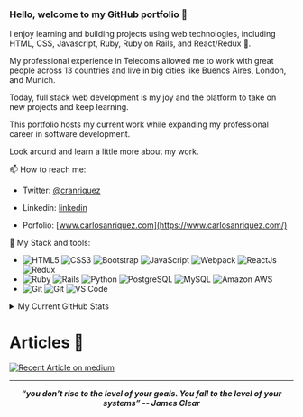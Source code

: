 ### Hello, welcome to my GitHub portfolio 👋

I enjoy learning and building projects using web technologies, including HTML, CSS, Javascript, Ruby, Ruby on Rails, and React/Redux 🚀.

My professional experience in Telecoms allowed me to work with great people across 13 countries and live in big cities like Buenos Aires, London, and Munich. 

Today, full stack web development is my joy and the platform to take on new projects and keep learning. 

This portfolio hosts my current work while expanding my professional career in software development.

Look around and learn a little more about my work.

📫 How to reach me:

- Twitter: [@cranriquez](https://twitter.com/cranriquez)
- Linkedin: [linkedin](https://www.linkedin.com/in/carlosanriquez/)

- Porfolio: [www.carlosanriquez.com](https://www.carlosanriquez.com/)

🔧 My Stack and tools:
- ![HTML5](https://img.shields.io/badge/-HTML5-E34F26?style=plastic&logo=html5&logoColor=white) 
  ![CSS3](https://img.shields.io/badge/-CSS3-1572B6?style=plastic&logo=css3)
  ![Bootstrap](https://img.shields.io/badge/-Bootstrap-563D7C?style=plastic&logo=Bootstrap&logoColor=white)
  ![JavaScript](https://img.shields.io/badge/-JavaScript-black?style=plastic&logo=javascript)
  ![Webpack](https://img.shields.io/badge/-Webpack-8DD6F9?style=plastic&logo=Webpack&logoColor=black)
  ![ReactJs](https://img.shields.io/badge/-ReactJs-61DAFB?style=plastic&logo=React&logoColor=black)
  ![Redux](https://img.shields.io/badge/-Redux-764ABC?style=plastic&logo=Redux&logoColor=white)
- ![Ruby](https://img.shields.io/badge/-Ruby-CC342D?style=plastic&logo=Ruby&logoColor=white)
![Rails](https://img.shields.io/badge/-Ruby%20on%20Rails-CC342D?style=plastic&logo=Ruby%20on%20Rails&logoColor=white)
![Python](https://img.shields.io/badge/-Python-3776AB?style=plastic&logo=Python&logoColor=white)
![PostgreSQL](https://img.shields.io/badge/-PostgreSQL-336791?style=plastic&logo=postgresql)
  ![MySQL](https://img.shields.io/badge/-MySQL-4479A1?style=plastic&logo=mysql&logoColor=white)
   ![Amazon AWS](https://img.shields.io/badge/Amazon%20AWS-232F3E?style=plastic&logo=amazon-aws)
-  ![Git](https://img.shields.io/badge/-Git-F05032?style=plastic&logo=git&logoColor=white)
![Git](https://img.shields.io/badge/-GitHub-181717?style=plastic&logo=Github&logoColor=white)
![VS Code](https://img.shields.io/badge/-VS%20Code-007ACC?style=plastic&logo=visual-studio-code)

<details>
  <summary>My Current GitHub Stats</summary>
  <br>
  
  ![My GitHub stats](https://github-readme-stats.vercel.app/api?username=canriquez&show_icons=true)
</details>


# 
# Articles 📝
<a target="_blank" href="https://medium.com/swlh/3-ideas-and-6-steps-you-need-to-leapfrog-careers-into-html-css-ba9db2a4588b"><img src="https://github-readme-medium-recent-article.vercel.app/medium/@canriquez/0" alt="Recent Article on medium"></img></a>   


<hr>
<p align="center">
   <i><strong>“you don’t rise to the level of your goals. You fall to the level of your systems” -- James Clear</strong></i>
   <br>
   <br>
<br>	